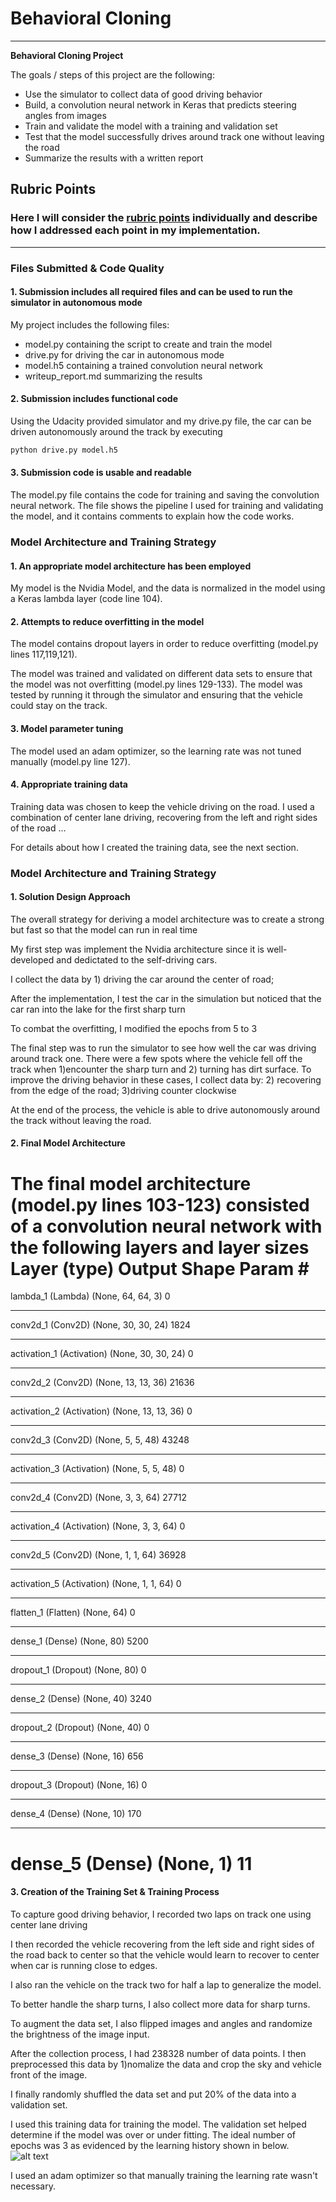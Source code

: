 # **Behavioral Cloning** 

---

**Behavioral Cloning Project**

The goals / steps of this project are the following:
* Use the simulator to collect data of good driving behavior
* Build, a convolution neural network in Keras that predicts steering angles from images
* Train and validate the model with a training and validation set
* Test that the model successfully drives around track one without leaving the road
* Summarize the results with a written report


[//]: # (Image References)

[image1]: ./learning.png "Learning History"


## Rubric Points
### Here I will consider the [rubric points](https://review.udacity.com/#!/rubrics/432/view) individually and describe how I addressed each point in my implementation.  

---
### Files Submitted & Code Quality

#### 1. Submission includes all required files and can be used to run the simulator in autonomous mode

My project includes the following files:
* model.py containing the script to create and train the model
* drive.py for driving the car in autonomous mode
* model.h5 containing a trained convolution neural network 
* writeup_report.md summarizing the results

#### 2. Submission includes functional code
Using the Udacity provided simulator and my drive.py file, the car can be driven autonomously around the track by executing 
```sh
python drive.py model.h5
```

#### 3. Submission code is usable and readable

The model.py file contains the code for training and saving the convolution neural network. The file shows the pipeline I used for training and validating the model, and it contains comments to explain how the code works.

### Model Architecture and Training Strategy

#### 1. An appropriate model architecture has been employed

My model is the Nvidia Model, and the data is normalized in the model using a Keras lambda layer (code line 104). 

#### 2. Attempts to reduce overfitting in the model

The model contains dropout layers in order to reduce overfitting (model.py lines 117,119,121). 

The model was trained and validated on different data sets to ensure that the model was not overfitting (model.py lines 129-133). The model was tested by running it through the simulator and ensuring that the vehicle could stay on the track.

#### 3. Model parameter tuning

The model used an adam optimizer, so the learning rate was not tuned manually (model.py line 127).

#### 4. Appropriate training data

Training data was chosen to keep the vehicle driving on the road. I used a combination of center lane driving, recovering from the left and right sides of the road ... 

For details about how I created the training data, see the next section. 

### Model Architecture and Training Strategy

#### 1. Solution Design Approach

The overall strategy for deriving a model architecture was to create a strong but fast so that the model can run in real time

My first step was implement the Nvidia architecture since it is well-developed and dedictated to the self-driving cars.

I collect the data by 1) driving the car around the center of road;

After the implementation, I test the car in the simulation but noticed that the car ran into the lake for the first sharp turn
 

To combat the overfitting, I modified the epochs from 5 to 3 

The final step was to run the simulator to see how well the car was driving around track one. There were a few spots where the vehicle fell off the track when 1)encounter the  sharp turn and 2) turning has dirt surface. To improve the driving behavior in these cases,  I collect data by: 2) recovering from the edge of the road; 3)driving counter clockwise

At the end of the process, the vehicle is able to drive autonomously around the track without leaving the road.

#### 2. Final Model Architecture

The final model architecture (model.py lines 103-123) consisted of a convolution neural network with the following layers and layer sizes
Layer (type)          Output Shape     		Param #   
=============================================================
lambda_1 (Lambda)        (None, 64, 64, 3)         0         
_________________________________________________________________
conv2d_1 (Conv2D)        (None, 30, 30, 24)        1824      
_________________________________________________________________
activation_1 (Activation)  (None, 30, 30, 24)          0         
_________________________________________________________________
conv2d_2 (Conv2D)        (None, 13, 13, 36)        21636     
_________________________________________________________________
activation_2 (Activation)   (None, 13, 13, 36)         0         
_________________________________________________________________
conv2d_3 (Conv2D)        (None, 5, 5, 48)          43248     
_________________________________________________________________
activation_3 (Activation)   (None, 5, 5, 48)          0         
_________________________________________________________________
conv2d_4 (Conv2D)        (None, 3, 3, 64)          27712     
_________________________________________________________________
activation_4 (Activation)  (None, 3, 3, 64)           0         
_________________________________________________________________
conv2d_5 (Conv2D)       (None, 1, 1, 64)          36928     
_________________________________________________________________
activation_5 (Activation)  (None, 1, 1, 64)           0         
_________________________________________________________________
flatten_1 (Flatten)       (None, 64)              0         
_________________________________________________________________
dense_1 (Dense)          (None, 80)            5200      
_________________________________________________________________
dropout_1 (Dropout)       (None, 80)              0         
_________________________________________________________________
dense_2 (Dense)          (None, 40)             3240      
_________________________________________________________________
dropout_2 (Dropout)       (None, 40)              0         
_________________________________________________________________
dense_3 (Dense)          (None, 16)             656       
_________________________________________________________________
dropout_3 (Dropout)       (None, 16)              0         
_________________________________________________________________
dense_4 (Dense)          (None, 10)             170       
_________________________________________________________________
dense_5 (Dense)          (None, 1)               11        
=============================================================


#### 3. Creation of the Training Set & Training Process

To capture good driving behavior, I recorded two laps on track one using center lane driving

I then recorded the vehicle recovering from the left side and right sides of the road back to center so that the vehicle would learn to recover to center when car is running close to edges.

I also ran the vehicle on the track two for half a lap to generalize the model.

To better handle the sharp turns, I also collect more data for sharp turns. 

To augment the data set, I also flipped images and angles and randomize the brightness of the image input.


After the collection process, I had 238328 number of data points. I then preprocessed this data by 1)nomalize the data and crop the sky and vehicle front of the image.


I finally randomly shuffled the data set and put 20% of the data into a validation set. 

I used this training data for training the model. The validation set helped determine if the model was over or under fitting. The ideal number of epochs was 3 as evidenced by the learning history shown in below. 
![alt text][image1]

I used an adam optimizer so that manually training the learning rate wasn't necessary.
